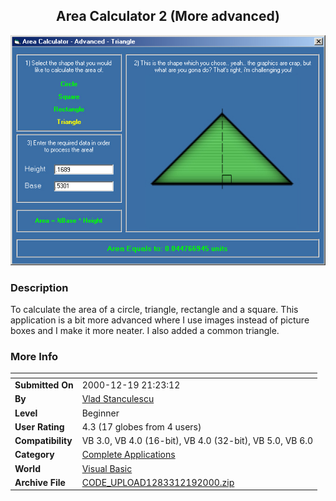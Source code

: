 ﻿<div align="center">

## Area Calculator 2 \(More advanced\)

<img src="PIC20001218423397356.jpg">
</div>

### Description

To calculate the area of a circle, triangle, rectangle and a square. This application is a bit more advanced where I use images instead of picture boxes and I make it more neater. I also added a common triangle.
 
### More Info
 


<span>             |<span>
---                |---
**Submitted On**   |2000-12-19 21:23:12
**By**             |[Vlad Stanculescu](https://github.com/Planet-Source-Code/PSCIndex/blob/master/ByAuthor/vlad-stanculescu.md)
**Level**          |Beginner
**User Rating**    |4.3 (17 globes from 4 users)
**Compatibility**  |VB 3\.0, VB 4\.0 \(16\-bit\), VB 4\.0 \(32\-bit\), VB 5\.0, VB 6\.0
**Category**       |[Complete Applications](https://github.com/Planet-Source-Code/PSCIndex/blob/master/ByCategory/complete-applications__1-27.md)
**World**          |[Visual Basic](https://github.com/Planet-Source-Code/PSCIndex/blob/master/ByWorld/visual-basic.md)
**Archive File**   |[CODE\_UPLOAD1283312192000\.zip](https://github.com/Planet-Source-Code/vlad-stanculescu-area-calculator-2-more-advanced__1-13675/archive/master.zip)








